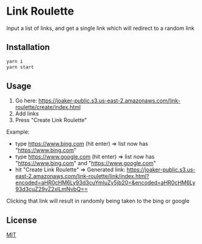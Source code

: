 # Link Roulette

Input a list of links, and get a single link which will redirect to a random link

## Installation

```bash
yarn i
yarn start
```

## Usage

1. Go here: https://joaker-public.s3.us-east-2.amazonaws.com/link-roulette/create/index.html
2. Add links
3. Press "Create Link Roulette"

Example:

- type https://www.bing.com (hit enter)
  => list now has "https://www.bing.com"
- type https://www.google.com (hit enter)
  => list now has "https://www.bing.com" and "https://www.google.com"
- hit "Create Link Roulette"
  => Generated link: https://joaker-public.s3.us-east-2.amazonaws.com/link-roulette/link/index.html?encoded=aHR0cHM6Ly93d3cuYmluZy5jb20=&encoded=aHR0cHM6Ly93d3cuZ29vZ2xlLmNvbQ==

Clicking that link will result in randomly being taken to the bing or google

## License

[MIT](https://choosealicense.com/licenses/mit/)
